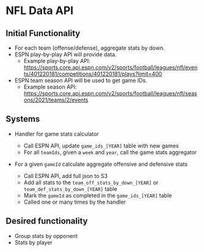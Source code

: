 # NFL Data API

## Initial Functionality

* For each team (offense/defense), aggregate stats by down.
* ESPN play-by-play API will provide data.
  * Example play-by-play API: https://sports.core.api.espn.com/v2/sports/football/leagues/nfl/events/401220181/competitions/401220181/plays?limit=400
* ESPN team season API will be used to get game IDs.
  * Example season API: https://sports.core.api.espn.com/v2/sports/football/leagues/nfl/seasons/2021/teams/2/events

## Systems

* Handler for game stats calculator
  * Call ESPN API, update `game_ids_[YEAR]` table with new games 
  * For all `teamIds`, given a `week` and `year`, call the game stats aggregator

* For a given `gameId` calculate aggregate offensive and defensive stats
  * Call ESPN API, add full json to S3 
  * Add all stats to the `team_off_stats_by_down_[YEAR]` or `team_def_stats_by_down_[YEAR]` table
  * Mark the `gameId` as completed in the `game_ids_[YEAR]` table
  * Called one or many times by the handler

## Desired functionality

* Group stats by opponent
* Stats by player




